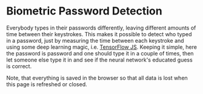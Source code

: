 # Biometric Password Detection

Everybody types in their passwords differently, leaving different amounts of time between their keystrokes. This makes it possible to detect who typed in a password, just by measuring the time between each keystroke and using some deep learning magic, i.e. [TensorFlow JS](https://www.tensorflow.org/js). Keeping it simple, here the password is password and one should type it in a couple of times, then let someone else type it in and see if the neural network's educated guess is correct.

Note, that everything is saved in the browser so that all data is lost when this page is refreshed or closed.
